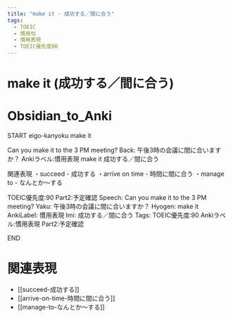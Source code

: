 ```yaml
---
title: "make it - 成功する／間に合う"
tags:
  - TOEIC
  - 慣用句
  - 慣用表現
  - TOEIC優先度90
---
```


# make it (成功する／間に合う)

# Obsidian_to_Anki
START
eigo-kanyoku
make it

Can you make it to the 3 PM meeting?
Back: 
午後3時の会議に間に合いますか？
Ankiラベル:慣用表現
make it
成功する／間に合う

関連表現
・succeed - 成功する
・arrive on time - 時間に間に合う
・manage to - なんとか～する

TOEIC優先度:90
Part2:予定確認
Speech: Can you make it to the 3 PM meeting?
Yaku: 午後3時の会議に間に合いますか？
Hyogen: make it
AnkiLabel: 慣用表現
Imi: 成功する／間に合う
Tags: TOEIC優先度:90 Ankiラベル:慣用表現 Part2:予定確認
<!--ID: 1752099912588-->
END

# 関連表現
- [[succeed-成功する]]
- [[arrive-on-time-時間に間に合う]]
- [[manage-to-なんとか～する]] 